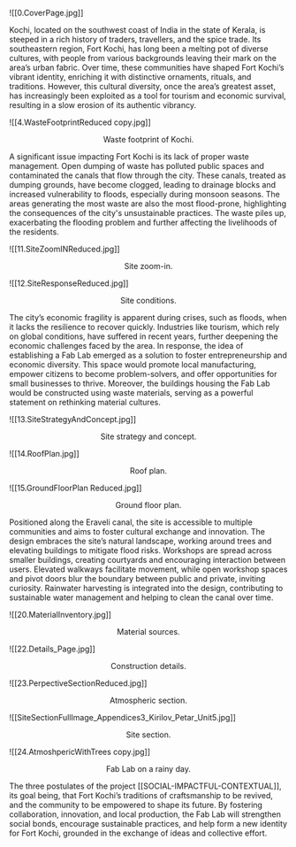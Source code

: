
![[0.CoverPage.jpg]]

Kochi, located on the southwest coast of India in the state of Kerala, is steeped in a rich history of traders, travellers, and the spice trade. Its southeastern region, Fort Kochi, has long been a melting pot of diverse cultures, with people from various backgrounds leaving their mark on the area’s urban fabric. Over time, these communities have shaped Fort Kochi’s vibrant identity, enriching it with distinctive ornaments, rituals, and traditions. However, this cultural diversity, once the area’s greatest asset, has increasingly been exploited as a tool for tourism and economic survival, resulting in a slow erosion of its authentic vibrancy.

![[4.WasteFootprintReduced copy.jpg]]
<p align=center> Waste footprint of Kochi. </p>

A significant issue impacting Fort Kochi is its lack of proper waste management. Open dumping of waste has polluted public spaces and contaminated the canals that flow through the city. These canals, treated as dumping grounds, have become clogged, leading to drainage blocks and increased vulnerability to floods, especially during monsoon seasons. The areas generating the most waste are also the most flood-prone, highlighting the consequences of the city's unsustainable practices. The waste piles up, exacerbating the flooding problem and further affecting the livelihoods of the residents.

![[11.SiteZoomINReduced.jpg]]
<p align=center> Site zoom-in. </p>

![[12.SiteResponseReduced.jpg]]
<p align=center> Site conditions. </p>
The city’s economic fragility is apparent during crises, such as floods, when it lacks the resilience to recover quickly. Industries like tourism, which rely on global conditions, have suffered in recent years, further deepening the economic challenges faced by the area. In response, the idea of establishing a Fab Lab emerged as a solution to foster entrepreneurship and economic diversity. This space would promote local manufacturing, empower citizens to become problem-solvers, and offer opportunities for small businesses to thrive. Moreover, the buildings housing the Fab Lab would be constructed using waste materials, serving as a powerful statement on rethinking material cultures.

![[13.SiteStrategyAndConcept.jpg]]
<p align=center> Site strategy and concept. </p>

![[14.RoofPlan.jpg]]
<p align=center> Roof plan. </p>

![[15.GroundFloorPlan Reduced.jpg]]
<p align=center> Ground floor plan. </p>

Positioned along the Eraveli canal, the site is accessible to multiple communities and aims to foster cultural exchange and innovation. The design embraces the site’s natural landscape, working around trees and elevating buildings to mitigate flood risks. Workshops are spread across smaller buildings, creating courtyards and encouraging interaction between users. Elevated walkways facilitate movement, while open workshop spaces and pivot doors blur the boundary between public and private, inviting curiosity. Rainwater harvesting is integrated into the design, contributing to sustainable water management and helping to clean the canal over time.

![[20.MaterialInventory.jpg]]
<p align=center> Material sources. </p>

![[22.Details_Page.jpg]]
<p align=center> Construction details. </p>

![[23.PerpectiveSectionReduced.jpg]]
<p align=center> Atmospheric section. </p>

![[SiteSectionFullImage_Appendices3_Kirilov_Petar_Unit5.jpg]]
<p align=center> Site section. </p>

![[24.AtmoshpericWithTrees copy.jpg]]
<p align=center> Fab Lab on a rainy day. </p>

The three postulates of the project [[SOCIAL-IMPACTFUL-CONTEXTUAL]], its goal being, that Fort Kochi’s traditions of craftsmanship to be revived, and the community to be empowered to shape its future. By fostering collaboration, innovation, and local production, the Fab Lab will strengthen social bonds, encourage sustainable practices, and help form a new identity for Fort Kochi, grounded in the exchange of ideas and collective effort.